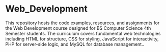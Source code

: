 # Web_Development
This repository hosts the code examples, resources, and assignments for the Web Development course designed for BS Computer Science 4th Semester students. The curriculum covers fundamental web technologies including HTML for structure, CSS for styling, JavaScript for interactivity, PHP for server-side logic, and MySQL for database management..
